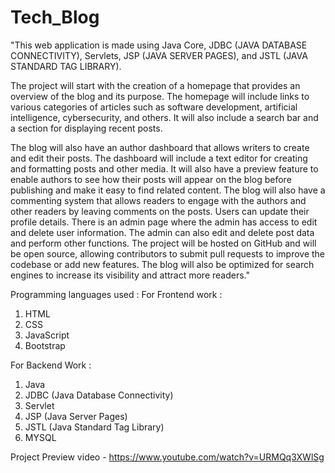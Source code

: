 # Tech_Blog

"This web application is made using Java Core, JDBC (JAVA DATABASE CONNECTIVITY), Servlets, JSP (JAVA SERVER PAGES), and JSTL (JAVA STANDARD TAG LIBRARY).

The project will start with the creation of a homepage that provides an overview of the blog and its purpose. The homepage will include links to various categories of articles such as software development, artificial intelligence, cybersecurity, and others. It will also include a search bar and a section for displaying recent posts.

The blog will also have an author dashboard that allows writers to create and edit their posts. The dashboard will include a text editor for creating and formatting posts and other media. It will also have a preview feature to enable authors to see how their posts will appear on the blog before publishing and make it easy to find related content. The blog will also have a commenting system that allows readers to engage with the authors and other readers by leaving comments on the posts. Users can update their profile details. There is an admin page where the admin has access to edit and delete user information. The admin can also edit and delete post data and perform other functions. The project will be hosted on GitHub and will be open source, allowing contributors to submit pull requests to improve the codebase or add new features. The blog will also be optimized for search engines to increase its visibility and attract more readers."

Programming languages used : 
For Frontend work :
1. HTML
2. CSS
3. JavaScript
4. Bootstrap

For Backend Work :
1. Java 
2. JDBC (Java Database Connectivity) 
3. Servlet
4. JSP (Java Server Pages) 
5. JSTL (Java Standard Tag Library) 
6. MYSQL

Project Preview video - https://www.youtube.com/watch?v=URMQq3XWlSg 
